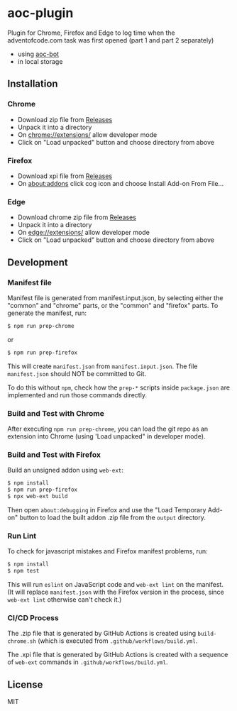# aoc-plugin
  
Plugin for Chrome, Firefox and Edge to log time when the adventofcode.com task was first opened (part 1 and part 2 separately)
- using [aoc-bot](https://github.com/matushorvath/aoc-bot/)
- in local storage

## Installation

### Chrome
- Download zip file from [Releases](https://github.com/TrePe0/aoc-plugin/releases)
- Unpack it into a directory
- On [chrome://extensions/](chrome://extensions/) allow developer mode
- Click on "Load unpacked" button and choose directory from above

### Firefox
- Download xpi file from [Releases](https://github.com/TrePe0/aoc-plugin/releases)
- On [about:addons](about:addons) click cog icon and choose Install Add-on From File...

### Edge
- Download chrome zip file from [Releases](https://github.com/TrePe0/aoc-plugin/releases)
- Unpack it into a directory
- On [edge://extensions/](edge://extensions/) allow developer mode
- Click on "Load unpacked" button and choose directory from above

## Development

### Manifest file

Manifest file is generated from manifest.input.json, by selecting either the 
"common" and "chrome" parts, or the "common" and "firefox" parts.
To generate the manifest, run:
```sh
$ npm run prep-chrome
```
or
```sh
$ npm run prep-firefox
```

This will create `manifest.json` from `manifest.input.json`. The file `manifest.json` should NOT be committed to Git.

To do this without `npm`, check how the `prep-*` scripts inside `package.json` are implemented and run those commands directly.

### Build and Test with Chrome

After executing `npm run prep-chrome`, you can load the git repo as an extension into Chrome (using 'Load unpacked" in developer mode).

### Build and Test with Firefox

Build an unsigned addon using `web-ext`:

```sh
$ npm install
$ npm run prep-firefox
$ npx web-ext build
```

Then open `about:debugging` in Firefox and use the "Load Temporary Add-on" button to load the built addon .zip file from the `output` directory.

### Run Lint

To check for javascript mistakes and Firefox manifest problems, run:
```sh
$ npm install
$ npm test
```

This will run `eslint` on JavaScript code and `web-ext lint` on the manifest. (It will replace `manifest.json` with the Firefox version in the process, since `web-ext lint` otherwise can't check it.)

### CI/CD Process

The .zip file that is generated by GitHub Actions is created using `build-chrome.sh` (which is executed from `.github/workflows/build.yml`.

The .xpi file that is generated by GitHub Actions is created with a sequence of `web-ext` commands in `.github/workflows/build.yml`.

## License

MIT

